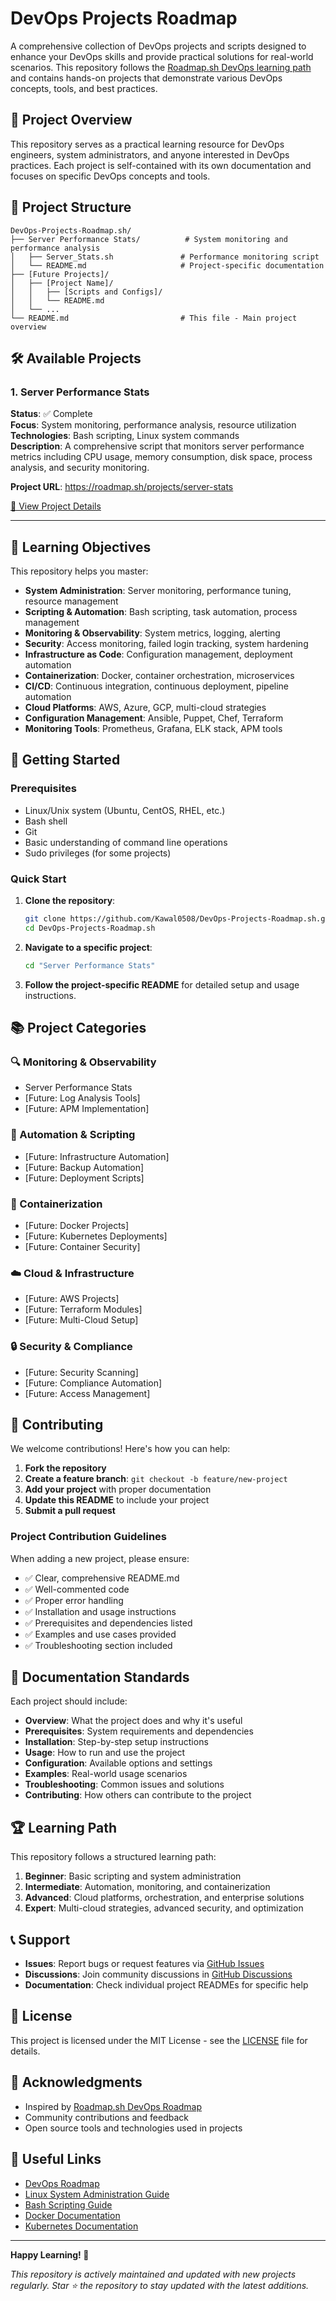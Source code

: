 # DevOps Projects Roadmap

A comprehensive collection of DevOps projects and scripts designed to enhance your DevOps skills and provide practical solutions for real-world scenarios. This repository follows the [Roadmap.sh DevOps learning path](https://roadmap.sh/devops) and contains hands-on projects that demonstrate various DevOps concepts, tools, and best practices.

## 🚀 Project Overview

This repository serves as a practical learning resource for DevOps engineers, system administrators, and anyone interested in DevOps practices. Each project is self-contained with its own documentation and focuses on specific DevOps concepts and tools.

## 📁 Project Structure

```
DevOps-Projects-Roadmap.sh/
├── Server Performance Stats/          # System monitoring and performance analysis
│   ├── Server_Stats.sh               # Performance monitoring script
│   └── README.md                     # Project-specific documentation
├── [Future Projects]/
│   ├── [Project Name]/
│   │   ├── [Scripts and Configs]/
│   │   └── README.md
│   └── ...
└── README.md                         # This file - Main project overview
```

## 🛠️ Available Projects


### 1. Server Performance Stats

**Status**: ✅ Complete  
**Focus**: System monitoring, performance analysis, resource utilization  
**Technologies**: Bash scripting, Linux system commands  
**Description**: A comprehensive script that monitors server performance metrics including CPU usage, memory consumption, disk space, process analysis, and security monitoring.

**Project URL**: https://roadmap.sh/projects/server-stats

[📖 View Project Details](./Server%20Performance%20Stats/README.md)

---

## 🎯 Learning Objectives

This repository helps you master:

- **System Administration**: Server monitoring, performance tuning, resource management
- **Scripting & Automation**: Bash scripting, task automation, process management
- **Monitoring & Observability**: System metrics, logging, alerting
- **Security**: Access monitoring, failed login tracking, system hardening
- **Infrastructure as Code**: Configuration management, deployment automation
- **Containerization**: Docker, container orchestration, microservices
- **CI/CD**: Continuous integration, continuous deployment, pipeline automation
- **Cloud Platforms**: AWS, Azure, GCP, multi-cloud strategies
- **Configuration Management**: Ansible, Puppet, Chef, Terraform
- **Monitoring Tools**: Prometheus, Grafana, ELK stack, APM tools

## 🚀 Getting Started

### Prerequisites

- Linux/Unix system (Ubuntu, CentOS, RHEL, etc.)
- Bash shell
- Git
- Basic understanding of command line operations
- Sudo privileges (for some projects)

### Quick Start

1. **Clone the repository**:
   ```bash
   git clone https://github.com/Kawal0508/DevOps-Projects-Roadmap.sh.git
   cd DevOps-Projects-Roadmap.sh
   ```

2. **Navigate to a specific project**:
   ```bash
   cd "Server Performance Stats"
   ```

3. **Follow the project-specific README** for detailed setup and usage instructions.

## 📚 Project Categories

### 🔍 Monitoring & Observability
- Server Performance Stats
- [Future: Log Analysis Tools]
- [Future: APM Implementation]

### 🔧 Automation & Scripting
- [Future: Infrastructure Automation]
- [Future: Backup Automation]
- [Future: Deployment Scripts]

### 🐳 Containerization
- [Future: Docker Projects]
- [Future: Kubernetes Deployments]
- [Future: Container Security]

### ☁️ Cloud & Infrastructure
- [Future: AWS Projects]
- [Future: Terraform Modules]
- [Future: Multi-Cloud Setup]

### 🔒 Security & Compliance
- [Future: Security Scanning]
- [Future: Compliance Automation]
- [Future: Access Management]

## 🤝 Contributing

We welcome contributions! Here's how you can help:

1. **Fork the repository**
2. **Create a feature branch**: `git checkout -b feature/new-project`
3. **Add your project** with proper documentation
4. **Update this README** to include your project
5. **Submit a pull request**

### Project Contribution Guidelines

When adding a new project, please ensure:

- ✅ Clear, comprehensive README.md
- ✅ Well-commented code
- ✅ Proper error handling
- ✅ Installation and usage instructions
- ✅ Prerequisites and dependencies listed
- ✅ Examples and use cases provided
- ✅ Troubleshooting section included

## 📖 Documentation Standards

Each project should include:

- **Overview**: What the project does and why it's useful
- **Prerequisites**: System requirements and dependencies
- **Installation**: Step-by-step setup instructions
- **Usage**: How to run and use the project
- **Configuration**: Available options and settings
- **Examples**: Real-world usage scenarios
- **Troubleshooting**: Common issues and solutions
- **Contributing**: How others can contribute to the project

## 🏆 Learning Path

This repository follows a structured learning path:

1. **Beginner**: Basic scripting and system administration
2. **Intermediate**: Automation, monitoring, and containerization
3. **Advanced**: Cloud platforms, orchestration, and enterprise solutions
4. **Expert**: Multi-cloud strategies, advanced security, and optimization

## 📞 Support

- **Issues**: Report bugs or request features via [GitHub Issues](https://github.com/Kawal0508/DevOps-Projects-Roadmap.sh/issues)
- **Discussions**: Join community discussions in [GitHub Discussions](https://github.com/Kawal0508/DevOps-Projects-Roadmap.sh/discussions)
- **Documentation**: Check individual project READMEs for specific help

## 📄 License

This project is licensed under the MIT License - see the [LICENSE](LICENSE) file for details.

## 🙏 Acknowledgments

- Inspired by [Roadmap.sh DevOps Roadmap](https://roadmap.sh/devops)
- Community contributions and feedback
- Open source tools and technologies used in projects

## 🔗 Useful Links

- [DevOps Roadmap](https://roadmap.sh/devops)
- [Linux System Administration Guide](https://www.linux.org/)
- [Bash Scripting Guide](https://www.gnu.org/software/bash/manual/)
- [Docker Documentation](https://docs.docker.com/)
- [Kubernetes Documentation](https://kubernetes.io/docs/)

---

**Happy Learning! 🚀**

*This repository is actively maintained and updated with new projects regularly. Star ⭐ the repository to stay updated with the latest additions.*
